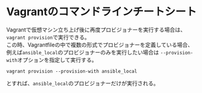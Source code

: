 Vagrantのコマンドラインチートシート
===============================

Vagrantで仮想マシン立ち上げ後に再度プロビジョナーを実行する場合は、`vagrant provision`で実行できる。  
この時、Vagrantfileの中で複数の形式でプロビジョナーを定義している場合、例えば`ansible_local`のプロビジョナーのみを実行したい場合は
`--provision-with`オプションを指定して実行する。
```
vagrant provision --provision-with ansible_local
```
とすれば、`ansible_local`のプロビジョナーだけが実行される。
